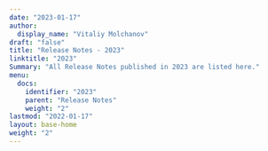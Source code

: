 ```yaml
---
date: "2023-01-17"
author:
  display_name: "Vitaliy Molchanov"
draft: "false"
title: "Release Notes - 2023"
linktitle: "2023"
Summary: "All Release Notes published in 2023 are listed here."
menu:
  docs:
    identifier: "2023"
    parent: "Release Notes"
    weight: "2"
lastmod: "2022-01-17"
layout: base-home
weight: "2"
---
```

